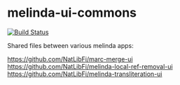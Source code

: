 # melinda-ui-commons
[![Build Status](https://travis-ci.org/NatLibFi/melinda-ui-commons.svg?branch=master)](https://travis-ci.org/NatLibFi/melinda-ui-commons)

Shared files between various melinda apps:

https://github.com/NatLibFi/marc-merge-ui
https://github.com/NatLibFi/melinda-local-ref-removal-ui
https://github.com/NatLibFi/melinda-transliteration-ui

